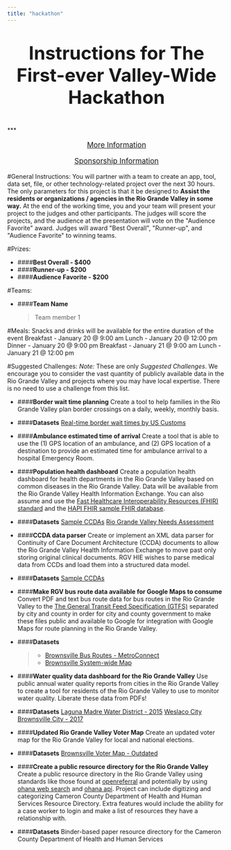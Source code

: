 ```yaml
---
title: "hackathon"
---
```


<p style="text-align: center; font-size: 300%; font-weight:bold;">
Instructions for The First-ever Valley-Wide Hackathon</p>
***

<p style="text-align: center; font-size: 120%">
<a href="/user/pages/05.hackathon/pdfs/2018-RGV-Hackathon-Information.pdf" download>More Information</a>
</p>
<p style="text-align: center; font-size: 120%">
<a href="/user/pages/05.hackathon/pdfs/2018-RGV-Hackathon-Sponsor.pdf" download>Sponsorship Information</a>
</p>

#General Instructions:
You will partner with a team to create an app, tool, data set, file, or other technology-related project over the next 30 hours. The only parameters for this project is that it be designed to **Assist the residents or organizations / agencies in the Rio Grande Valley in some way.** At the end of the working time, you and your team will present your project to the judges and other participants. The judges will score the projects, and the audience at the presentation will vote on the "Audience Favorite" award. Judges will award "Best Overall", "Runner-up", and "Audience Favorite" to winning teams.

#Prizes:
+ ####**Best Overall - $400**
+ ####**Runner-up - $200**
+ ####**Audience Favorite - $200**

#Teams:
+ ####**Team Name**
    > Team member 1

#Meals:
Snacks and drinks will be available for the entire duration of the event
Breakfast - January 20 @ 9:00 am
Lunch - January 20 @ 12:00 pm
Dinner - January 20 @ 9:00 pm
Breakfast - January 21 @ 9:00 am
Lunch - January 21 @ 12:00 pm

#Suggested Challenges:
*Note:* These are only _Suggested Challenges_. We encourage you to consider the vast quantity of publicly available data in the Rio Grande Valley and projects where you may have local expertise. There is no need to use a challenge from this list.

+ ####**Border wait time planning**
Create a tool to help families in the Rio Grande Valley plan border crossings on a daily, weekly, monthly basis.
 + ####**Datasets**
 [Real-time border wait times by US Customs](https://bwt.cbp.gov/index.html)

+ ####**Ambulance estimated time of arrival**
Create a tool that is able to use the (1) GPS location of an ambulance, and (2) GPS location of a destination to provide an estimated time for ambulance arrival to a hospital Emergency Room.

+ ####**Population health dashboard**
Create a population health dashboard for health departments in the Rio Grande Valley based on common diseases in the Rio Grande Valley. Data will be available from the Rio Grande Valley Health Information Exchange. You can also assume and use the [Fast Healthcare Interoperability Resources (FHIR) standard](https://www.hl7.org/fhir/) and the [HAPI FHIR sample FHIR database](http://hapifhir.io/).
 + ####**Datasets**
 [Sample CCDAs](https://github.com/jmandel/sample_ccdas)
<a href="/user/pages/05.hackathon/pdfs/RHP5-Needs-Assessment-2012.pdf" download>Rio Grande Valley Needs Assessment</a>

+ ####**CCDA data parser**
Create or implement an XML data parser for Continuity of Care Document Architecture (CCDA) documents to allow the Rio Grande Valley Health Information Exchange to move past only storing original clinical documents. RGV HIE wishes to parse medical data from CCDs and load them into a structured data model.
 + ####**Datasets**
[Sample CCDAs](https://github.com/jmandel/sample_ccdas)

+ ####**Make RGV bus route data available for Google Maps to consume**
Convert PDF and text bus route data for bus routes in the Rio Grande Valley to the [The General Transit Feed Specification (GTFS)](https://developers.google.com/transit/gtfs/) separated by city and county in order for city and county government to make these files public and available to Google for integration with Google Maps for route planning in the Rio Grande Valley.
 + ####**Datasets**
    > + [Brownsville Bus Routes - MetroConnect](https://www.cob.us/701/Regional-Transportation)
    > + [Brownsville System-wide Map](https://www.cob.us/DocumentCenter/View/4017)

+ ####**Water quality data dashboard for the Rio Grande Valley**
Use public annual water quality reports from cities in the Rio Grande Valley to create a tool for residents of the Rio Grande Valley to use to monitor water quality. Liberate these data from PDFs!
 + ####**Datasets**
[Laguna Madre Water District - 2015](http://lagunamadrewater.com/Portals/0/2015%20Annual%20Drinking%20Water%20Quality%20Report%20TX0310005_2015_2016-05-26_11-26-23%286%29_1.pdf)
[Weslaco City](http://www.weslacotx.gov/open-government/water-quality-reports)
[Brownsville City - 2017](http://www.brownsville-pub.com/home/showdocument?id=34)

+ ####**Updated Rio Grande Valley Voter Map**
Create an updated voter map for the Rio Grande Valley for local and national elections.
 + ####**Datasets**
 [Brownsville Voter Map - Outdated](http://brownsvillevoters.com/)

+ ####**Create a public resource directory for the Rio Grande Valley**
Create a public resource directory in the Rio Grande Valley using standards like those found at [openreferral](https://openreferral.org/) and potentially by using [ohana web search](https://github.com/codeforamerica/ohana-web-search) and [ohana api](https://github.com/codeforamerica/ohana-api). Project can include digitizing and categorizing Cameron County Department of Health and Human Services Resource Directory. Extra features would include the ability for a case worker to login and make a list of resources they have a relationship with.
 + ####**Datasets**
 Binder-based paper resource directory for the Cameron County Department of Health and Human Services

<!-- <embed src="file_name.pdf" width="800px" height="2100px" /> -->
